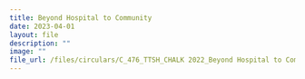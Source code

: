 ```yaml
---
title: Beyond Hospital to Community
date: 2023-04-01
layout: file
description: ""
image: ""
file_url: /files/circulars/C_476_TTSH_CHALK 2022_Beyond Hospital to Community.pdf
---
```

